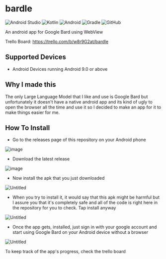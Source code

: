 # bardle


![Android Studio](https://img.shields.io/badge/Android%20Studio-3DDC84.svg?style=for-the-badge&logo=android-studio&logoColor=white)
![Kotlin](https://img.shields.io/badge/kotlin-%237F52FF.svg?style=for-the-badge&logo=kotlin&logoColor=white)
![Android](https://img.shields.io/badge/Android-3DDC84?style=for-the-badge&logo=android&logoColor=white)
![Gradle](https://img.shields.io/badge/Gradle-02303A.svg?style=for-the-badge&logo=Gradle&logoColor=white)
![GitHub](https://img.shields.io/badge/github-%23121011.svg?style=for-the-badge&logo=github&logoColor=white)

An android app for Google Bard using WebView

Trello Board: https://trello.com/b/w8r9G2at/bardle

## Supported Devices
- Android Devices running Android 9.0 or above

## Why I made this
The only Large Language Model that I like and use is Google Bard but unfortunately it doesn't have a native android app and its kind of ugly to open the browser all the time and use it so I decided to make an app for it to make things easier for me. 

## How To Install
- Go to the releases page of this repository on your Android phone

![image](https://github.com/SpaciousCoder78/bardle/assets/88923986/63135018-5109-4144-803c-376a8504baff)

- Download the latest release

![image](https://github.com/SpaciousCoder78/bardle/assets/88923986/8e56ac39-66fc-4062-a089-67d7e4f10ce3)

- Now install the apk that you just downloaded

![Untitled](https://github.com/SpaciousCoder78/bardle/assets/88923986/f8f70cbf-e80a-4039-aa8c-6f03541e67fd)

- When you try to install it, it would say that this apk might be harmful but I assure you that it's completely safe and all of the code is right here in the repository for you to check. Tap install anyway

![Untitled](https://github.com/SpaciousCoder78/bardle/assets/88923986/286404ad-b9da-4f04-973b-31f57c323b62)

- Once the app gets, installed, just sign in with your google account and start using Google Bard on your Android device without a browser

![Untitled](https://github.com/SpaciousCoder78/bardle/assets/88923986/5ba1843b-f233-4f30-b881-1e5c77861731)

To keep track of the app's progress, check the trello board

